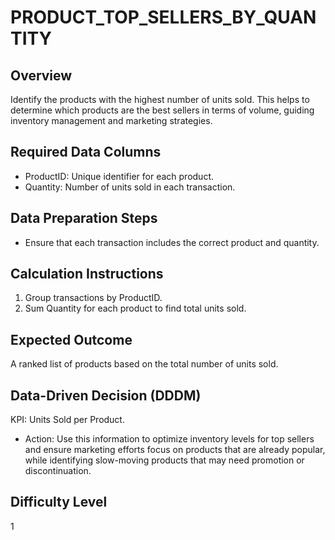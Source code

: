 # PRODUCT_TOP_SELLERS_BY_QUANTITY

## Overview
Identify the products with the highest number of units sold. 
This helps to determine which products are the best sellers in terms of volume, guiding inventory management and marketing strategies.

## Required Data Columns
- ProductID: Unique identifier for each product.
- Quantity: Number of units sold in each transaction.

## Data Preparation Steps
- Ensure that each transaction includes the correct product and quantity.

## Calculation Instructions
1. Group transactions by ProductID.
2. Sum Quantity for each product to find total units sold.

## Expected Outcome
A ranked list of products based on the total number of units sold.

## Data-Driven Decision (DDDM)
KPI: Units Sold per Product.
- Action: Use this information to optimize inventory levels for top sellers and ensure marketing efforts focus on products that are already popular, while identifying slow-moving products that may need promotion or discontinuation.

## Difficulty Level
1
